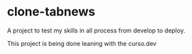 # clone-tabnews
A project to test my skills in all process from develop to deploy.

This project is being done leaning with the curso.dev
